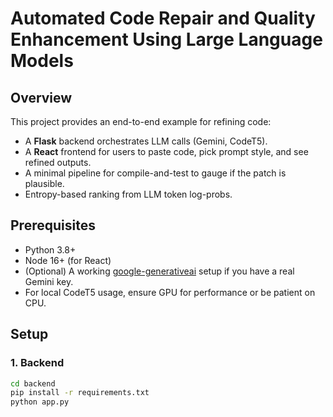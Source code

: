 # Automated Code Repair and Quality Enhancement Using Large Language Models

## Overview

This project provides an end-to-end example for refining code:
- A **Flask** backend orchestrates LLM calls (Gemini, CodeT5).
- A **React** frontend for users to paste code, pick prompt style, and see refined outputs.
- A minimal pipeline for compile-and-test to gauge if the patch is plausible.
- Entropy-based ranking from LLM token log-probs.

## Prerequisites

- Python 3.8+
- Node 16+ (for React)
- (Optional) A working [google-generativeai](https://pypi.org/project/google-generativeai/) setup if you have a real Gemini key.
- For local CodeT5 usage, ensure GPU for performance or be patient on CPU.

## Setup

### 1. Backend

```bash
cd backend
pip install -r requirements.txt
python app.py
